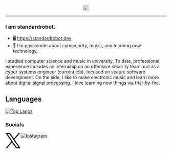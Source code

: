 <div id="header" align="center">
  <img src="https://avatars.githubusercontent.com/u/76852249?v=4" width="100"/>
</div>

---

### I am standardrobot.

- 🖥️ https://standardrobot.dev
- 🔭 I’m passionate about cybsecurity, music, and learning new technology. 

I studied computer science and music in university. To date, professional experience includes an internship on an offensive security team and as a cyber systems engineer (current job), focused on secure software development. On the side, I like to make electronic music and learn more about digital signal processing. I love learning new things via trial-by-fire.

## Languages
[![Top Langs](https://github-readme-stats.vercel.app/api/top-langs/?username=standard-robot&show_icons=true&theme=react&card_width=475)](https://github.com/standard-robot/github-readme-stats)

### Socials
<div style="display: flex">
<a href="https://twitter.com/standard_robot"><img src="https://github.com/devicons/devicon/blob/master/icons/twitter/twitter-original.svg" width="48" height="48" alt="Twitter" /></a>
<a href="https://instagram.com/standardrobot.wav"><img src="https://upload.wikimedia.org/wikipedia/commons/9/95/Instagram_logo_2022.svg" width="48" height="48" alt="Instagram" /></a>
</div>
